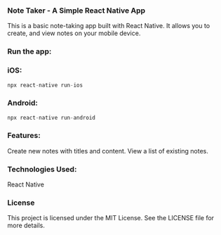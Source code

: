 ### Note Taker - A Simple React Native App
This is a basic note-taking app built with React Native. It allows you to create, and view notes on your mobile device.

### Run the app:

### iOS:
```js
npx react-native run-ios
```
### Android:
```js
npx react-native run-android
```

### Features:
Create new notes with titles and content.
View a list of existing notes.

### Technologies Used:
React Native

### License
This project is licensed under the MIT License. See the LICENSE file for more details.
